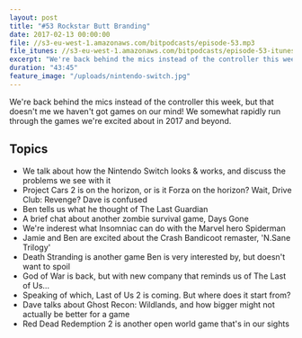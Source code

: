 ```yaml
---
layout: post
title: "#53 Rockstar Butt Branding"
date: 2017-02-13 00:00:00
file: //s3-eu-west-1.amazonaws.com/bitpodcasts/episode-53.mp3
file_itunes: //s3-eu-west-1.amazonaws.com/bitpodcasts/episode-53-itunes.m4a
excerpt: "We're back behind the mics instead of the controller this week, but that doesn't me we haven't got games on our mind!"
duration: "43:45"
feature_image: "/uploads/nintendo-switch.jpg"
---
```


We're back behind the mics instead of the controller this week, but that doesn't me we haven't got games on our mind! We somewhat rapidly run through the games we're excited about in 2017 and beyond.

## Topics

- We talk about how the Nintendo Switch looks & works, and discuss the problems we see with it
- Project Cars 2 is on the horizon, or is it Forza on the horizon? Wait, Drive Club: Revenge? Dave is confused
- Ben tells us what he thought of The Last Guardian
- A brief chat about another zombie survival game, Days Gone
- We're inderest what Insomniac can do with the Marvel hero Spiderman 
- Jamie and Ben are excited about the Crash Bandicoot remaster, 'N.Sane Trilogy'
- Death Stranding is another game Ben is very interested by, but doesn't want to spoil
- God of War is back, but with new company that reminds us of The Last of Us…
- Speaking of which, Last of Us 2 is coming. But where does it start from?
- Dave talks about Ghost Recon: Wildlands, and how bigger might not actually be better for a game
- Red Dead Redemption 2 is another open world game that's in our sights
